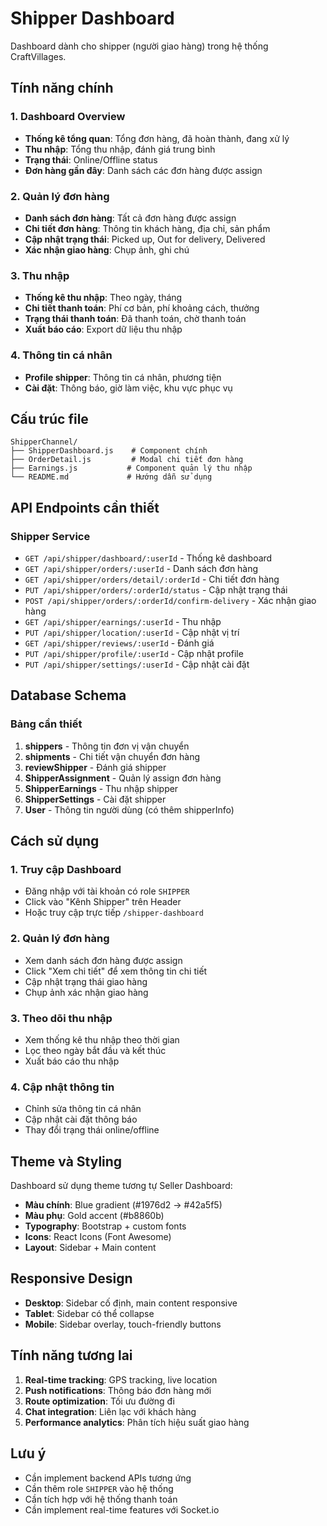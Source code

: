 # Shipper Dashboard

Dashboard dành cho shipper (người giao hàng) trong hệ thống CraftVillages.

## Tính năng chính

### 1. Dashboard Overview
- **Thống kê tổng quan**: Tổng đơn hàng, đã hoàn thành, đang xử lý
- **Thu nhập**: Tổng thu nhập, đánh giá trung bình
- **Trạng thái**: Online/Offline status
- **Đơn hàng gần đây**: Danh sách các đơn hàng được assign

### 2. Quản lý đơn hàng
- **Danh sách đơn hàng**: Tất cả đơn hàng được assign
- **Chi tiết đơn hàng**: Thông tin khách hàng, địa chỉ, sản phẩm
- **Cập nhật trạng thái**: Picked up, Out for delivery, Delivered
- **Xác nhận giao hàng**: Chụp ảnh, ghi chú

### 3. Thu nhập
- **Thống kê thu nhập**: Theo ngày, tháng
- **Chi tiết thanh toán**: Phí cơ bản, phí khoảng cách, thưởng
- **Trạng thái thanh toán**: Đã thanh toán, chờ thanh toán
- **Xuất báo cáo**: Export dữ liệu thu nhập

### 4. Thông tin cá nhân
- **Profile shipper**: Thông tin cá nhân, phương tiện
- **Cài đặt**: Thông báo, giờ làm việc, khu vực phục vụ

## Cấu trúc file

```
ShipperChannel/
├── ShipperDashboard.js    # Component chính
├── OrderDetail.js         # Modal chi tiết đơn hàng
├── Earnings.js           # Component quản lý thu nhập
└── README.md             # Hướng dẫn sử dụng
```

## API Endpoints cần thiết

### Shipper Service
- `GET /api/shipper/dashboard/:userId` - Thống kê dashboard
- `GET /api/shipper/orders/:userId` - Danh sách đơn hàng
- `GET /api/shipper/orders/detail/:orderId` - Chi tiết đơn hàng
- `PUT /api/shipper/orders/:orderId/status` - Cập nhật trạng thái
- `POST /api/shipper/orders/:orderId/confirm-delivery` - Xác nhận giao hàng
- `GET /api/shipper/earnings/:userId` - Thu nhập
- `PUT /api/shipper/location/:userId` - Cập nhật vị trí
- `GET /api/shipper/reviews/:userId` - Đánh giá
- `PUT /api/shipper/profile/:userId` - Cập nhật profile
- `PUT /api/shipper/settings/:userId` - Cập nhật cài đặt

## Database Schema

### Bảng cần thiết
1. **shippers** - Thông tin đơn vị vận chuyển
2. **shipments** - Chi tiết vận chuyển đơn hàng
3. **reviewShipper** - Đánh giá shipper
4. **ShipperAssignment** - Quản lý assign đơn hàng
5. **ShipperEarnings** - Thu nhập shipper
6. **ShipperSettings** - Cài đặt shipper
7. **User** - Thông tin người dùng (có thêm shipperInfo)

## Cách sử dụng

### 1. Truy cập Dashboard
- Đăng nhập với tài khoản có role `SHIPPER`
- Click vào "Kênh Shipper" trên Header
- Hoặc truy cập trực tiếp `/shipper-dashboard`

### 2. Quản lý đơn hàng
- Xem danh sách đơn hàng được assign
- Click "Xem chi tiết" để xem thông tin chi tiết
- Cập nhật trạng thái giao hàng
- Chụp ảnh xác nhận giao hàng

### 3. Theo dõi thu nhập
- Xem thống kê thu nhập theo thời gian
- Lọc theo ngày bắt đầu và kết thúc
- Xuất báo cáo thu nhập

### 4. Cập nhật thông tin
- Chỉnh sửa thông tin cá nhân
- Cập nhật cài đặt thông báo
- Thay đổi trạng thái online/offline

## Theme và Styling

Dashboard sử dụng theme tương tự Seller Dashboard:
- **Màu chính**: Blue gradient (#1976d2 → #42a5f5)
- **Màu phụ**: Gold accent (#b8860b)
- **Typography**: Bootstrap + custom fonts
- **Icons**: React Icons (Font Awesome)
- **Layout**: Sidebar + Main content

## Responsive Design

- **Desktop**: Sidebar cố định, main content responsive
- **Tablet**: Sidebar có thể collapse
- **Mobile**: Sidebar overlay, touch-friendly buttons

## Tính năng tương lai

1. **Real-time tracking**: GPS tracking, live location
2. **Push notifications**: Thông báo đơn hàng mới
3. **Route optimization**: Tối ưu đường đi
4. **Chat integration**: Liên lạc với khách hàng
5. **Performance analytics**: Phân tích hiệu suất giao hàng

## Lưu ý

- Cần implement backend APIs tương ứng
- Cần thêm role `SHIPPER` vào hệ thống
- Cần tích hợp với hệ thống thanh toán
- Cần implement real-time features với Socket.io
